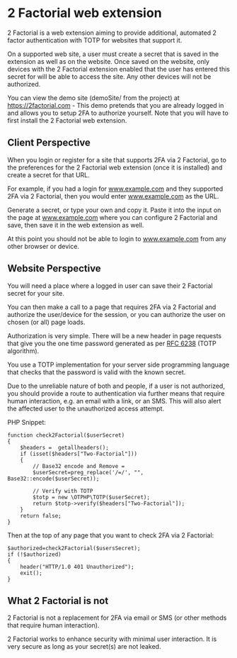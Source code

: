 # 2 Factorial web extension

2 Factorial is a web extension aiming to provide additional, automated 2 factor authentication with TOTP for websites that support it.

On a supported web site, a user must create a secret that is saved in the extension as well as on the website.
Once saved on the website, only devices with the 2 Factorial extension enabled that the user has entered this secret for 
will be able to access the site. Any other devices will not be authorized.

You can view the demo site (demoSite/ from the project) at https://2factorial.com - This demo pretends that you are 
already logged in and allows you to setup 2FA to authorize yourself. Note that you will have to first install the
2 Factorial web extension.

## Client Perspective

When you login or register for a site that supports 2FA via 2 Factorial, go to the preferences for the 2 Factorial 
web extension (once it is installed) and create a secret for that URL.

For example, if you had a login for www.example.com and they supported 2FA via 2 Factorial, then you would enter
www.example.com as the URL.

Generate a secret, or type your own and copy it. Paste it into the input on the page at www.example.com where you can 
configure 2 Factorial and save, then save it in the web extension as well.

At this point you should not be able to login to www.example.com from any other browser or device.

## Website Perspective

You will need a place where a logged in user can save their 2 Factorial secret for your site.

You can then make a call to a page that requires 2FA via 2 Factorial and authorize the user/device for the session, 
or you can authorize the user on chosen (or all) page loads.

Authorization is very simple. There will be a new header in page requests that give you the one time password generated
as per [RFC 6238](https://tools.ietf.org/html/rfc6238) (TOTP algorithm).

You use a TOTP implementation for your server side programming language that checks that the password is valid with 
the known secret.

Due to the unreliable nature of both and people, if a user is not authorized, you should provide a route to 
authentication via further means that require human interaction, e.g. an email with a link, or an SMS. This will also 
alert the affected user to the unauthorized access attempt.

PHP Snippet:

```
function check2Factorial($userSecret)
{    
    $headers =  getallheaders();
    if (isset($headers["Two-Factorial"]))
    {
        // Base32 encode and Remove =
        $userSecret=preg_replace('/=/', "", Base32::encode($userSecret));

        // Verify with TOTP
        $totp = new \OTPHP\TOTP($userSecret);
        return $totp->verify($headers["Two-Factorial"]);               
    }
    return false;
}
```

Then at the top of any page that you want to check 2FA via 2 Factorial:

```
$authorized=check2Factorial($usersSecret);
if (!$authorized)
{
    header("HTTP/1.0 401 Unauthorized");     
    exit();
}
``` 

## What 2 Factorial is not
2 Factorial is not a replacement for 2FA via email or SMS (or other methods that require human interaction).

2 Factorial works to enhance security with minimal user interaction. It is very secure as long as your secret(s) are 
not leaked.



